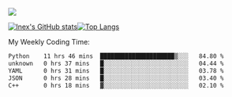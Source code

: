 ![](https://komarev.com/ghpvc/?username=lnexenl&style=flat-square&color=orange)

[![lnex's GitHub stats](https://github-readme-stats.vercel.app/api?username=lnexenl&count_private=true&show_icons=true)](https://github.com/anuraghazra/github-readme-stats)[![Top Langs](https://github-readme-stats.vercel.app/api/top-langs/?username=lnexenl&layout=compact&langs_count=8&exclude_repo=32-bit-MIPS-CPU)](https://github.com/anuraghazra/github-readme-stats)

My Weekly Coding Time:
<!--START_SECTION:waka-->

```txt
Python    11 hrs 46 mins  █████████████████████▒░░░   84.80 %
unknown   0 hrs 37 mins   █░░░░░░░░░░░░░░░░░░░░░░░░   04.44 %
YAML      0 hrs 31 mins   █░░░░░░░░░░░░░░░░░░░░░░░░   03.78 %
JSON      0 hrs 28 mins   █░░░░░░░░░░░░░░░░░░░░░░░░   03.40 %
C++       0 hrs 18 mins   ▓░░░░░░░░░░░░░░░░░░░░░░░░   02.10 %
```

<!--END_SECTION:waka-->


